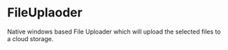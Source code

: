 # FileUplaoder
Native windows based File Uploader which will upload the selected files to a cloud storage. 
